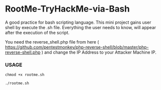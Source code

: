 # RootMe-TryHackMe-via-Bash
A good practice for bash scripting language. This mini project gains user shell by execute the .sh file. Everything the user needs to know, will appear after the execution of the script.

You need the reverse_shell.php file from here ( https://github.com/pentestmonkey/php-reverse-shell/blob/master/php-reverse-shell.php ) and change the IP Address to your Attacker Machine IP.

### USAGE
```
chmod +x rootme.sh

./rootme.sh
```
